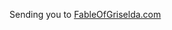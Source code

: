 Sending you to <a href="https://www.fableofgriselda.com">FableOfGriselda.com</a>

<script>
    window.location.href = 'https://www.fableofgriselda.com';
</script>